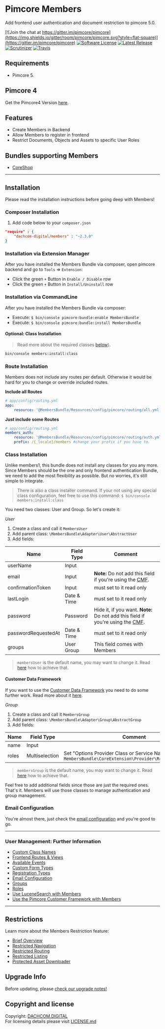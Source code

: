 # Pimcore Members
Add frontend user authentication and document restriction to pimcore 5.0.

[![Join the chat at https://gitter.im/pimcore/pimcore](https://img.shields.io/gitter/room/pimcore/pimcore.svg?style=flat-square)](https://gitter.im/pimcore/pimcore)
[![Software License](https://img.shields.io/badge/license-GPLv3-brightgreen.svg?style=flat-square)](LICENSE.md)
[![Latest Release](https://img.shields.io/packagist/v/dachcom-digital/members.svg?style=flat-square)](https://packagist.org/packages/dachcom-digital/members)
[![Scrutinizer](https://img.shields.io/scrutinizer/g/dachcom-digital/pimcore-members.svg?style=flat-square)](https://www.scrutinizer-ci.com/g/dachcom-digital/pimcore-members/)
[![Travis](https://img.shields.io/travis/dachcom-digital/pimcore-members/master.svg?style=flat-square)](https://travis-ci.org/dachcom-digital/pimcore-members)

## Requirements
* Pimcore 5.

## Pimcore 4 
Get the Pimcore4 Version [here](https://github.com/dachcom-digital/pimcore-members/tree/pimcore4).

## Features
* Create Members in Backend
* Allow Members to register in frontend
* Restrict Documents, Objects and Assets to specific User Roles

## Bundles supporting Members
- [CoreShop](https://github.com/coreshop/CoreShop/)

* * *

## Installation
Please read the installation instructions before going deep with Members!

### Composer Installation
1. Add code below to your `composer.json`    

```json
"require" : {
    "dachcom-digital/members" : "~2.3.0"
}
```

### Installation via Extension Manager
After you have installed the Members Bundle via composer, open pimcore backend and go to `Tools` => `Extension`:
- Click the green `+` Button in `Enable / Disable` row
- Click the green `+` Button in `Install/Uninstall` row

### Installation via CommandLine
After you have installed the Members Bundle via composer:
- Execute: `$ bin/console pimcore:bundle:enable MembersBundle`
- Execute: `$ bin/console pimcore:bundle:install MembersBundle`

#### Optional: Class Installation

> Read more about the required classes [below](./README.md#class-installation)).

```bash
bin/console members:install:class
```

### Route Installation
Members does not include any routes per default. Otherwise it would be hard for you to change or override included routes. 

**Include all Routes**
```yaml
# app/config/routing.yml
app:
    resource: '@MembersBundle/Resources/config/pimcore/routing/all.yml'
```

**Just include some Routes**
```yaml
# app/config/routing.yml
members_auth:
    resource: '@MembersBundle/Resources/config/pimcore/routing/auth.yml'
    prefix: /{_locale}/members #change your prefix if you have to.
```

### Class Installation
Unlike members1, this bundle does not install any classes for you any more.
Since Members should be the one and only frontend authentication Bundle, we need to add the most flexibility as possible.
But no worries, it's still simple to integrate.

> There is also a class installer command. If your not using any special class configuration, feel free to use this command: `$ bin/console members:install:class`

You need two classes: User and Group. So let's create it:

*User*  
1. Create a class and call it `MembersUser`
2. Add parent class: `\MembersBundle\Adapter\User\AbstractUser`
3. Add fields:

| Name | Field Type | Comment |
|---------------------|-------------|-------------------------------|
| userName | Input |  |
| email | Input |  **Note:** Do not add this field if you're using the [CMF](docs/20_CustomClassName.md). |
| confirmationToken | Input | must set to it read only |
| lastLogin | Date & Time | must set to it read only |
| password | Password | Hide it, if you want. **Note:** Do not add this field if you're using the [CMF](docs/20_CustomClassName.md). |
| passwordRequestedAt | Date & Time | must set to it read only |
| groups | User Group | This field comes with Members |

> `membersUser` is the default name, you may want to change it. Read [here](docs/20_CustomClassName.md) how to achieve that.

#### Customer Data Framework
If you want to use the [Customer Data Framework](https://github.com/pimcore/customer-data-framework) you need to do some further work. Read more about it [here](docs/300_CustomerDataFw.md).

*Group*  
1. Create a class and call it `MembersGroup`
2. Add parent class: `\MembersBundle\Adapter\Group\AbstractGroup`
3. Add fields:

| Name | Field Type | Comment |
|---------------------|-------------|-------------------------------|
| name | Input |  |
| roles | Multiselection | Set "Options Provider Class or Service Name" to `MembersBundle\CoreExtension\Provider\RoleOptionsProvider` |

> `membersGroup` is the default name, you may want to change it. Read [here](docs/20_CustomClassName.md) how to achieve that.

Feel free to add additional fields since those are just the required ones. That's it. Members will use those classes to manage authentication and group management.

### Email Configuration
You're almost there, just check the [email configuration](docs/70_EmailConfiguration.md) and you're good to go.

* * *

### User Management: Further Information
- [Custom Class Names](docs/20_CustomClassName.md)
- [Frontend Routes & Views](docs/30_FrontendRoutes.md)
- [Available Events](docs/40_Events.md)
- [Custom Form Types](docs/50_CustomFormTypes.md)
- [Registration Types](docs/60_RegistrationTypes.md)
- [Email Configuration](docs/70_EmailConfiguration.md)
- [Groups](docs/80_Groups.md)
- [Roles](docs/90_Roles.md)
- [Use LuceneSearch with Members](docs/100_LuceneSearch.md)
- [Use the Pimcore Customer Framework with Members](docs/300_CustomerDataFw.md)

* * *

## Restrictions
Learn more about the Members Restriction feature:

- [Brief Overview](docs/200_Restrictions.md)
- [Restricted Navigation](docs/210_RestrictedNavigation.md)
- [Restricted Routing](docs/220_RestrictedRouting.md)
- [Restricted Listing](docs/230_RestrictListing.md)
- [Protected Asset Downloader](docs/240_AssetProtection.md)

## Upgrade Info
Before updating, please [check our upgrade notes!](UPGRADE.md)

## Copyright and license
Copyright: [DACHCOM.DIGITAL](http://dachcom-digital.ch)  
For licensing details please visit [LICENSE.md](LICENSE.md)  